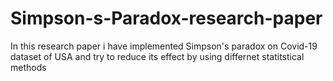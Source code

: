 # Simpson-s-Paradox-research-paper
In this research paper i have implemented Simpson's paradox on Covid-19 dataset of USA and try to reduce its effect by using differnet statitstical methods
